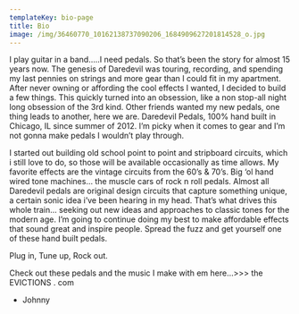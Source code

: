 ```yaml
---
templateKey: bio-page
title: Bio
image: /img/36460770_10162138737090206_1684909627201814528_o.jpg
---
```


I play guitar in a band…..I need pedals. So that’s been the story for almost 15 years now. The genesis of Daredevil was touring, recording, and spending my last pennies on strings and more gear than I could fit in my apartment. After never owning or affording the cool effects I wanted, I decided to build a few things. This quickly turned into an obsession, like a non stop-all night long obsession of the 3rd kind. Other friends wanted my new pedals, one thing leads to another, here we are. Daredevil Pedals, 100% hand built in Chicago, IL since summer of 2012. I’m picky when it comes to gear and I’m not gonna make pedals I wouldn’t play through.

I started out building old school point to point and stripboard circuits, which i still love to do, so those will be available occasionally as time allows. My favorite effects are the vintage circuits from the 60’s & 70’s. Big ‘ol hand wired tone machines… the muscle cars of rock n roll pedals. Almost all Daredevil pedals are original design circuits that capture something unique, a certain sonic idea i’ve been hearing in my head. That’s what drives this whole train… seeking out new ideas and approaches to classic tones for the modern age. I’m going to continue doing my best to make affordable effects that sound great and inspire people. Spread the fuzz and get yourself one of these hand built pedals.

Plug in, Tune up, Rock out.

Check out these pedals and the music I make with em here…>>> the EVICTIONS . com

- Johnny
